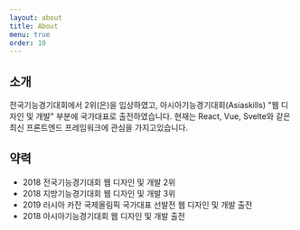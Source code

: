 ```yaml
---
layout: about
title: About
menu: true
order: 10
---
```


## 소개

전국기능경기대회에서 2위(은)을 입상하였고, 아시아기능경기대회(Asiaskills) "웹 디자인 및 개발" 부분에 국가대표로 출전하였습니다. 현재는 React, Vue, Svelte와 같은 최신 프론트엔드 프레임워크에 관심을 가지고있습니다.

## 약력

- 2018 전국기능경기대회 웹 디자인 및 개발 2위
- 2018 지방기능경기대회 웹 디자인 및 개발 3위
- 2019 러시아 카잔 국제올림픽 국가대표 선발전 웹 디자인 및 개발 출전
- 2018 아시아기능경기대회 웹 디자인 및 개발 출전